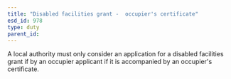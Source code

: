 ```yaml
---
title: "Disabled facilities grant -  occupier's certificate"
esd_id: 978
type: duty
parent_id:  
---
```


A local authority must only consider an application for a disabled facilities grant if by an occupier applicant if it is accompanied by an occupier's certificate.

